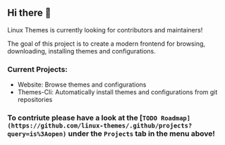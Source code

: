 ## Hi there 👋

Linux Themes is currently looking for contributors and maintainers!

The goal of this project is to create a modern frontend for browsing, downloading, installing themes and configurations.

### Current Projects:
- Website: Browse themes and configurations
- Themes-Cli: Automatically install themes and configurations from git repositories

### To contriute please have a look at the [`TODO Roadmap](https://github.com/linux-themes/.github/projects?query=is%3Aopen)` under the `Projects` tab in the menu above!

<!--
**Here are some ideas to get you started:**
🙋‍♀️ A short introduction - what is your organization all about?
🌈 Contribution guidelines - how can the community get involved?
👩‍💻 Useful resources - where can the community find your docs? Is there anything else the community should know?
🍿 Fun facts - what does your team eat for breakfast?
🧙 Remember, you can do mighty things with the power of [Markdown](https://docs.github.com/github/writing-on-github/getting-started-with-writing-and-formatting-on-github/basic-writing-and-formatting-syntax)
-->
